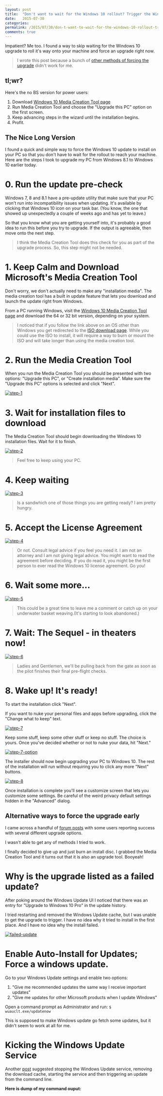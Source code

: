 ```yaml
---
layout: post
title:  "Don't want to wait for the Windows 10 rollout? Trigger the Windows 10 update manually!"
date:   2015-07-30
categories:
permalink: /2015/07/30/don-t-want-to-wait-for-the-windows-10-rollout-trigger-the-windows-10-update-manually-
comments: true
---
```


Impatient? Me too. I found a way to skip waiting for the Windows 10 upgrade to roll it's way onto your machine and force an upgrade right now.

> I wrote this post because a bunch of [other methods of forcing the upgrade](#failed-alternatives) didn't work for me.

## tl;wr?
Here's the no BS version for power users:

  1. Download [Windows 10 Media Creation Tool page][media_creation_tool_download]
  2. Run Media Creation Tool and choose the "Upgrade this PC" option on the first screen.
  3. Keep advancing steps in the wizard until the installation begins.
  4. Profit.

## The Nice Long Version
I found a quick and simple way to force the Windows 10 update to install on your PC so that you don't have to wait for the rollout to reach your machine. Here are the steps I took to upgrade my PC from Windows 8.1 to Windows 10 earlier today.

# 0. Run the update pre-check
Windows 7, 8 and 8.1 have a pre-update utility that make sure that your PC won't run into incompatibility issues when updating. It's available by clicking that Windows 10 icon on your task bar. (You know, the one that showed up unexpectedly a couple of weeks ago and has yet to leave.)

So that you know what you are getting yourself into, it's probably a good idea to run this before you try to upgrade. If the output is agreeable, then move onto the next step.

> I think the Media Creation Tool does this check for you as part of the upgrade process. So, this step might not be needed.

# 1. Keep Calm and Download Microsoft's Media Creation Tool
Don't worry, we don't actually need to make any "installation media". The media creation tool has a built in update feature that lets you download and launch the update right from Windows.

From a PC running Windows, visit the [Windows 10 Media Creation Tool page][media_creation_tool_download] and download the 64 or 32 bit version, depending on your system.

> I noticed that if you follow the link above on an OS other than Windows you get redirected to the [ISO download page][iso_download]. While you could use the ISO to install, it will require a way to burn or mount the ISO and will take longer than using the media creation tool.

# 2. Run the Media Creation Tool
When you run the Media Creation Tool you should be presented with two options: "Upgrade this PC", or "Create installation media". Make sure the "Upgrade this PC" options is selected and click "Next".

[![step-1]][step-1]

# 3. Wait for installation files to download
The Media Creation Tool should begin downloading the Windows 10 installation files. Wait for it to finish.

[![step-2]][step-2]

> Feel free to keep using your PC.

# 4. Keep waiting
[![step-3]][step-3]

> Is a sandwhich one of those things you are getting ready? I am pretty hungry.

# 5. Accept the License Agreement
[![step-4]][step-4]

> Or not. Consult legal advice if you feel you need it. I am not an attorney and I am not giving legal advice. You might want to read the agreement before deciding. If you do read it, you might be the first person to ever read the Windows 10 license agreement. Go you!

# 6. Wait some more...
[![step-5]][step-5]

> This could be a great time to leave me a comment or catch up on your underwater basket weaving.(It's starting to look abandoned.)

# 7. Wait: The Sequel - in theaters now!
[![step-6]][step-6]

> Ladies and Gentlemen, we'll be pulling back from the gate as soon as the pilot finishes their final pre-flight checks.

# 8. Wake up! It's ready!
To start the installation click "Next".

If you want to nuke your personal files and apps before upgrading, click the "Change what to keep" text.

[![step-7]][step-7]

Keep some stuff, keep some other stuff or keep no stuff. The choice is yours. Once you've decided whether or not to nuke your data, hit "Next."

[![step-7-option]][step-7-option]

The installer should now begin upgrading your PC to Windows 10. The rest of the installation will run without requiring you to click any more "Next" buttons.

[![step-8]][step-8]

Once installation is complete you'll see a customize screen that lets you customize some settings. Be careful of the weird privacy default settings hidden in the "Advanced" dialog.


## <a name='failed-alternatives'></a>Alternative ways to force the upgrade early
I came across a handful of [forum posts][forum-1] with some users reporting success with several different upgrade options.

I wasn't able to get any of methods I tried to work.

I finally decided to give up and just burn an install disc. I grabbed the Media Creation Tool and it turns out that it is also an upgrade tool. Booyeah!

# Why is the upgrade listed as a failed update?
After poking around the Windows Update UI I noticed that there was an entry for "Upgrade to Windows 10 Pro" in the update history.

I tried restarting and removed the Windows Update cache, but I was unable to get the upgrade to trigger. I have no idea why it tried to install in the first place. And I have no idea why the install failed.

[![failed-update]][failed-update]

# Enable Auto-Install for Updates; Force a windows update.
Go to your Windows Update settings and enable two options:
  1. "Give me recommended updates the same way I receive important updates"
  2. "Give me updates for other Microsoft products when I update WIndows"

Open a command prompt as Administrator and run:
`$ wuauclt.exe/updatenow`

This is supposed to make Windows update go fetch some updates, but it didn't seem to work at all for me.

# Kicking the Windows Update Service
Another [post][forum-2] suggested stopping the Windows Update service, removing the download cache, starting the service and then triggering an update from the command line.

**Here is dump of my command ouput:**
<script src="https://gist.github.com/JonathanPorta/001fd6ec328847dca227.js"></script>




[media_creation_tool_download]: http://www.microsoft.com/en-us/software-download/windows10
[iso_download]: http://www.microsoft.com/en-us/software-download/windows10ISO

[step-1]: /images/posts/2015/07/windows-10-manual-update-media-creation-tool-step-1.png
[step-2]: /images/posts/2015/07/windows-10-manual-update-media-creation-tool-step-2.png
[step-3]: /images/posts/2015/07/windows-10-manual-update-media-creation-tool-step-3.png
[step-4]: /images/posts/2015/07/windows-10-manual-update-media-creation-tool-step-4.png
[step-5]: /images/posts/2015/07/windows-10-manual-update-media-creation-tool-step-5.png
[step-6]: /images/posts/2015/07/windows-10-manual-update-media-creation-tool-step-6.png
[step-7]: /images/posts/2015/07/windows-10-manual-update-media-creation-tool-step-7.png
[step-7-option]: /images/posts/2015/07/windows-10-manual-update-media-creation-tool-step-7-choose-what-to-keep.png
[step-8]: /images/posts/2015/07/windows-10-manual-update-media-creation-tool-step-8-smaller.png

[forum-1]: http://forums.windowscentral.com/windows-10-general-discussion/369824-%2A-how-check-force-windows-10-install.html
[forum-2]:http://forums.windowscentral.com/windows-10-general-discussion/369824-2.htm
[failed-update]:/images/posts/2015/07/windows-10-upgrade-listed-as-failed.png
